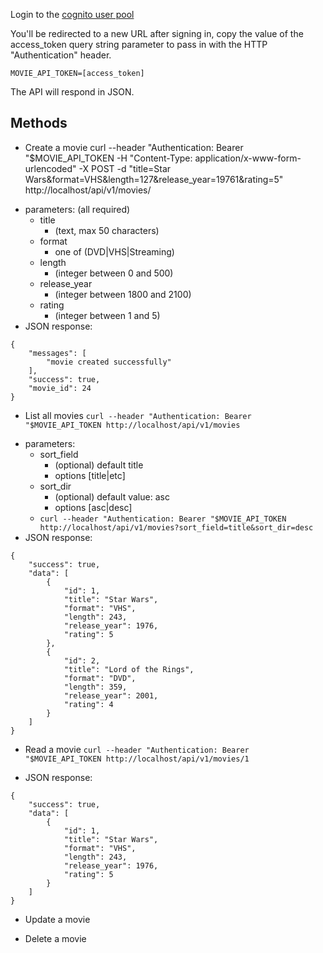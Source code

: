 Login to the [cognito user pool](https://cklewin-movieapi.auth.us-east-1.amazoncognito.com/login?response_type=token&client_id=6m57a4f066hr7mt51pier2ui8s&redirect_uri=https%3A%2F%2Fcklewin-movieapi.auth.us-east-1.amazoncognito.com%2F)

You'll be redirected to a new URL after signing in, copy the value of the access_token query string parameter to pass in with the HTTP "Authentication" header.

`MOVIE_API_TOKEN=[access_token]`

The API will respond in JSON.

## Methods
* Create a movie
curl --header "Authentication: Bearer "$MOVIE_API_TOKEN -H "Content-Type: application/x-www-form-urlencoded" -X POST -d "title=Star Wars&format=VHS&length=127&release_year=19761&rating=5" http://localhost/api/v1/movies/
- parameters: (all required)
  - title
    - (text, max 50 characters)
  - format
    - one of (DVD|VHS|Streaming)
  - length
    - (integer between 0 and 500)
  - release_year
    - (integer between 1800 and 2100)
  - rating
    - (integer between 1 and 5)
- JSON response:
```
{
    "messages": [
        "movie created successfully"
    ],
    "success": true,
    "movie_id": 24
}
```

* List all movies
`curl --header "Authentication: Bearer "$MOVIE_API_TOKEN http://localhost/api/v1/movies`
- parameters:
  - sort_field
    - \(optional) default title
    - options [title|etc]
  - sort_dir
    - \(optional) default value: asc
    - options [asc|desc]
  - `curl --header "Authentication: Bearer "$MOVIE_API_TOKEN http://localhost/api/v1/movies?sort_field=title&sort_dir=desc`
- JSON response:
```
{
    "success": true,
    "data": [
        {
            "id": 1,
            "title": "Star Wars",
            "format": "VHS",
            "length": 243,
            "release_year": 1976,
            "rating": 5
        },
        {
            "id": 2,
            "title": "Lord of the Rings",
            "format": "DVD",
            "length": 359,
            "release_year": 2001,
            "rating": 4
        }
    ]
}
```

* Read a movie
`curl --header "Authentication: Bearer "$MOVIE_API_TOKEN http://localhost/api/v1/movies/1`
- JSON response:
```
{
    "success": true,
    "data": [
        {
            "id": 1,
            "title": "Star Wars",
            "format": "VHS",
            "length": 243,
            "release_year": 1976,
            "rating": 5
        }
    ]
}
```

* Update a movie

* Delete a movie
